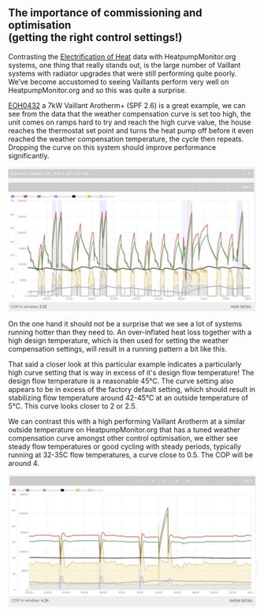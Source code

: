 ## The importance of commissioning and optimisation<br>(getting the right control settings!)

Contrasting the [Electrification of Heat](https://eoh.heatpumpmonitor.org/) data with HeatpumpMonitor.org systems, one thing that really stands out, is the large number of Vaillant systems with radiator upgrades that were still performing quite poorly. We’ve become accustomed to seeing Vaillants perform very well on HeatpumpMonitor.org and so this was quite a surprise.

[EOH0432](https://eoh.heatpumpmonitor.org/emoncms/app/view?name=EOH0432&readkey=ff3f80ff86a1c54ff9ace1f841e6171e&mode=power&start=1643517300&end=1643660160) a 7kW Vaillant Arotherm+ (SPF 2.6) is a great example, we can see from the data that the weather compensation curve is set too high, the unit comes on ramps hard to try and reach the high curve value, the house reaches the thermostat set point and turns the heat pump off before it even reached the weather compensation temperature, the cycle then repeats. Dropping the curve on this system should improve performance significantly.

![image](img/eoh0432.jpeg)

On the one hand it should not be a surprise that we see a lot of systems running hotter than they need to. An over-inflated heat loss together with a high design temperature, which is then used for setting the weather compensation settings, will result in a running pattern a bit like this.

That said a closer look at this particular example indicates a particularly high curve setting that is way in excess of it's design flow temperature! The design flow temperature is a reasonable 45°C. The curve setting also appears to be in excess of the factory default setting, which should result in stabilizing flow temperature around 42-45°C at an outside temperature of 5°C. This curve looks closer to 2 or 2.5.

We can contrast this with a high performing Vaillant Arotherm at a similar outside temperature on HeatpumpMonitor.org that has a tuned weather compensation curve amongst other control optimisation, we either see steady flow temperatures or good cycling with steady periods, typically running at 32-35C flow temperatures, a curve close to 0.5. The COP will be around 4.

![image](img/hpmon_wc_example.jpeg)